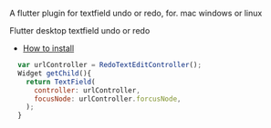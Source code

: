 A flutter plugin for textfield undo or redo,  for. mac windows or linux

Flutter desktop textfield  undo or redo

* [How to install](https://pub.dev/packages/undo_textfield)



```javascript
  var urlController = RedoTextEditController();
  Widget getChild(){
    return TextField(
      controller: urlController,
      focusNode: urlController.forcusNode,
    );
  }

```
